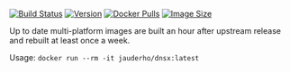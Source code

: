 
[![Build Status](https://github.com/jauderho/dockerfiles/workflows/dnsx/badge.svg)](https://github.com/jauderho/dockerfiles/actions)
[![Version](https://img.shields.io/docker/v/jauderho/dnsx/latest)](https://github.com/projectdiscovery/dnsx)
[![Docker Pulls](https://img.shields.io/docker/pulls/jauderho/dnsx)](https://hub.docker.com/r/jauderho/dnsx/)
[![Image Size](https://img.shields.io/docker/image-size/jauderho/dnsx/latest)](https://hub.docker.com/r/jauderho/dnsx/)

Up to date multi-platform images are built an hour after upstream release and rebuilt at least once a week.

Usage: `docker run --rm -it jauderho/dnsx:latest `
